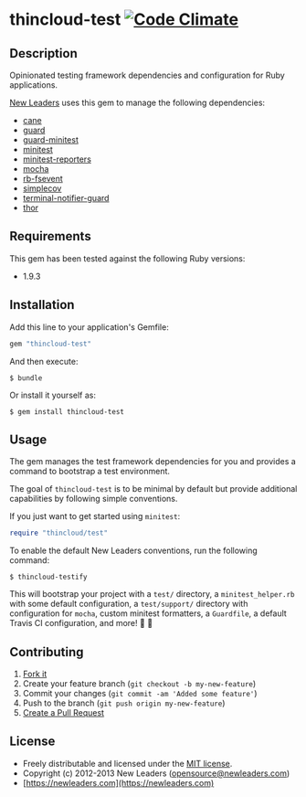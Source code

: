 # thincloud-test [![Code Climate](https://codeclimate.com/badge.png)](https://codeclimate.com/github/newleaders/thincloud-test)

## Description

Opinionated testing framework dependencies and configuration for Ruby applications.

[New Leaders](https://newleaders.com) uses this gem to manage the following dependencies:

* [cane](https://github.com/square/cane)
* [guard](https://github.com/guard/guard)
* [guard-minitest](https://github.com/guard/guard-minitest)
* [minitest](https://github.com/seattlerb/minitest)
* [minitest-reporters](https://github.com/CapnKernul/minitest-reporters)
* [mocha](https://github.com/visionmedia/mocha)
* [rb-fsevent](https://github.com/thibaudgg/rb-fsevent)
* [simplecov](https://github.com/colszowka/simplecov)
* [terminal-notifier-guard](https://github.com/Springest/terminal-notifier-guard)
* [thor](https://github.com/wycats/thor)


## Requirements

This gem has been tested against the following Ruby versions:

* 1.9.3


## Installation

Add this line to your application's Gemfile:

``` ruby
gem "thincloud-test"
```

And then execute:

```
$ bundle
```

Or install it yourself as:

```
$ gem install thincloud-test
```

## Usage

The gem manages the test framework dependencies for you and provides a command to bootstrap a test environment.

The goal of `thincloud-test` is to be minimal by default but provide additional capabilities by following simple conventions.

If you just want to get started using `minitest`:

```ruby
require "thincloud/test"
```

To enable the default New Leaders conventions, run the following command:

```
$ thincloud-testify
```

This will bootstrap your project with a `test/` directory, a `minitest_helper.rb` with some default configuration, a `test/support/` directory with configuration for `mocha`, custom minitest formatters, a `Guardfile`, a default Travis CI configuration, and more! :tada: :balloon:


## Contributing

1. [Fork it](https://github.com/newleaders/thincloud-test/fork_select)
2. Create your feature branch (`git checkout -b my-new-feature`)
3. Commit your changes (`git commit -am 'Added some feature'`)
4. Push to the branch (`git push origin my-new-feature`)
5. [Create a Pull Request](https://github.com/newleaders/thincloud-test/pull/new)


## License

* Freely distributable and licensed under the [MIT license](http://newleaders.mit-license.org/2012-2013/license.html).
* Copyright (c) 2012-2013 New Leaders ([opensource@newleaders.com](opensource@newleaders.com))
* [https://newleaders.com](https://newleaders.com)
